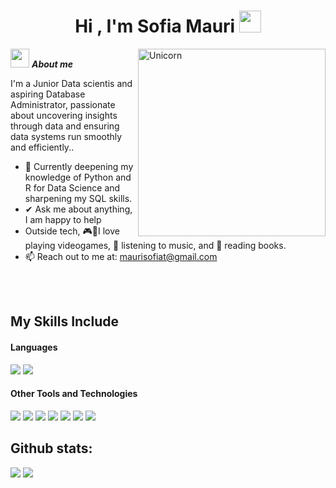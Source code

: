 <h1 align="center"><b>Hi , I'm Sofia Mauri </b><img src="https://media.giphy.com/media/hvRJCLFzcasrR4ia7z/giphy.gif" width="35"></h1>
<!--  -->
<img align="right" width=300px alt="Unicorn" src="https://c.tenor.com/GN73MKBawZYAAAAi/busy-cute.gif" />

<img src="https://media.giphy.com/media/ObNTw8Uzwy6KQ/giphy.gif" width="30px">&nbsp;***About me***

I'm a Junior Data scientis and aspiring Database Administrator, passionate about uncovering insights through data and ensuring 
    data systems run smoothly and efficiently.. <br>
- 🌱 Currently deepening my knowledge of Python and R for Data Science and sharpening my SQL skills. <br>
- ✔ Ask me about anything, I am happy to help<br>
- Outside tech, 🎮💜I love playing videogames, 🎵 listening to music, and 📖 reading books.<br>
- 📫 Reach out to me at: <a href="maurisofiat@gmail.com">maurisofiat@gmail.com</a> 
<br>
<br>

## My Skills Include

<h4> Languages </h4>
<span> 
  <img src="https://img.shields.io/badge/python-3670A0?style=for-the-badge&logo=python&logoColor=ffdd54">
  <img src="https://img.shields.io/badge/r-%23276DC3.svg?style=for-the-badge&logo=r&logoColor=white">


</span>


<h4> Other Tools and Technologies </h4>
<span>
  <img src="https://img.shields.io/badge/Git-F05032?style=for-the-badge&logo=git&logoColor=white">
  <img src="https://img.shields.io/badge/jira-%230A0FFF.svg?style=for-the-badge&logo=jira&logoColor=white">
  <img src="https://img.shields.io/badge/Notion-%23000000.svg?style=for-the-badge&logo=notion&logoColor=white">
  <img src="https://img.shields.io/badge/MySQL-00000F?style=for-the-badge&logo=mysql&logoColor=white">
  <img src="https://img.shields.io/badge/Matplotlib-%23ffffff.svg?style=for-the-badge&logo=Matplotlib&logoColor=black">
  <img src="https://img.shields.io/badge/numpy-%23013243.svg?style=for-the-badge&logo=numpy&logoColor=white">
  <img src="https://img.shields.io/badge/pandas-%23150458.svg?style=for-the-badge&logo=pandas&logoColor=white">

</span>

<h2>Github stats:</h2> 

[![](https://github-readme-stats.vercel.app/api?username=SofiaTMauri&show_icons=true&theme=tokyonight&hide_border=true&locale=en)](https://github.com/SofiaTMauri)
[![](https://github-readme-streak-stats.herokuapp.com/?user=SofiaTMauri&theme=material-palenight)](https://github.com/SofiaTMauri)
</div>
